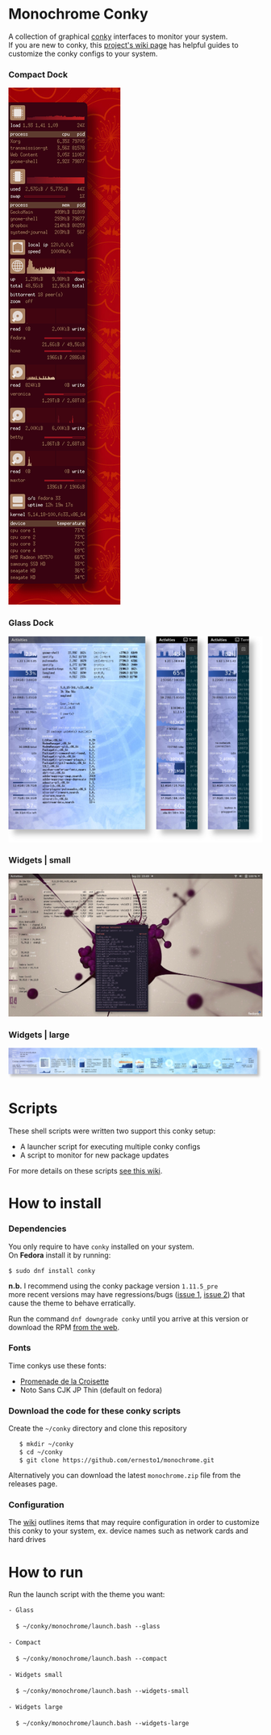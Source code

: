 # Monochrome Conky
A collection of graphical [conky](https://github.com/brndnmtthws/conky) interfaces to monitor your system.  
If you are new to conky, this [project's wiki page](https://github.com/ernesto1/monochrome/wiki) has  helpful guides to customize the conky configs to your system.

### Compact Dock
![compact](images/screenshots/compact.gif)

### Glass Dock
![desktop 2560px](images/screenshots/glass.jpg)

### Widgets | small
![widgets small](images/screenshots/widgets-small.jpg)

### Widgets | large
![desktop 2560px](images/screenshots/widgets-large.jpg)

# Scripts
These shell scripts were written two support this conky setup:

- A launcher script for executing multiple conky configs
- A script to monitor for new package updates

For more details on these scripts [see this wiki](https://github.com/ernesto1/monochrome/wiki/Scripts).

# How to install
### Dependencies
You only require to have `conky` installed on your system.  
On **Fedora** install it by running:

```
$ sudo dnf install conky
```

**n.b.** I recommend using the conky package version `1.11.5_pre`  
more recent versions may have regressions/bugs ([issue 1](https://github.com/brndnmtthws/conky/issues/960), [issue 2](https://github.com/brndnmtthws/conky/issues/979)) that cause the theme to behave erratically.

Run the command `dnf downgrade conky` until you arrive at this version or download the RPM [from the web](https://rpm.pbone.net/info_idpl_70128821_distro_fedora32_com_conky-1.11.5-3.fc32.x86_64.rpm.html).

### Fonts
Time conkys use these fonts:

- [Promenade de la Croisette](https://www.fontspace.com/promenade-de-la-croisette-font-f23769)
- Noto Sans CJK JP Thin (default on fedora)

### Download the code for these conky scripts
Create the `~/conky` directory and clone this repository

       $ mkdir ~/conky
       $ cd ~/conky
       $ git clone https://github.com/ernesto1/monochrome.git

Alternatively you can download the latest `monochrome.zip` file from the releases page.

### Configuration
The [wiki](https://github.com/ernesto1/monochrome/wiki) outlines items that may require configuration in order to customize this conky to your system, ex. device names such as network cards and hard drives


# How to run
Run the launch script with the theme you want:

    - Glass

      $ ~/conky/monochrome/launch.bash --glass

    - Compact

      $ ~/conky/monochrome/launch.bash --compact

    - Widgets small

      $ ~/conky/monochrome/launch.bash --widgets-small

    - Widgets large

      $ ~/conky/monochrome/launch.bash --widgets-large
